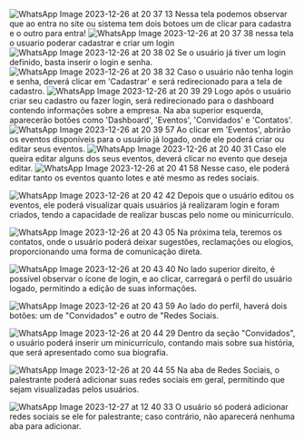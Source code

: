 ![WhatsApp Image 2023-12-26 at 20 37 13](https://github.com/Bluizpro/ProEventos.API/assets/96271091/2b16b0ba-ec8c-4d72-9ce5-6338a50e3f6d)
Nessa tela podemos observar que ao entra no site ou sistema tem dois botoes um de clicar para cadastra e o outro para entra!
![WhatsApp Image 2023-12-26 at 20 37 38](https://github.com/Bluizpro/ProEventos.API/assets/96271091/6fac004f-ed9a-4269-9cb5-9f6ad308d92d)
nessa tela o usuario poderar cadastrar e criar um login
![WhatsApp Image 2023-12-26 at 20 38 02](https://github.com/Bluizpro/ProEventos.API/assets/96271091/01cd5fb6-15db-4488-ba8e-578642087d1b)
Se o usuário já tiver um login definido, basta inserir o login e senha.
![WhatsApp Image 2023-12-26 at 20 38 32](https://github.com/Bluizpro/ProEventos.API/assets/96271091/cf0f1cb2-c515-4ff2-ab90-a8854b23e52a)
Caso o usuário não tenha login e senha, deverá clicar em 'Cadastrar' e será redirecionado para a tela de cadastro.
![WhatsApp Image 2023-12-26 at 20 39 29](https://github.com/Bluizpro/ProEventos.API/assets/96271091/58d60177-3b19-4aef-a57b-92cdb218e9e9)
Logo após o usuário criar seu cadastro ou fazer login, será redirecionado para o dashboard contendo informações sobre a empresa. Na aba superior esquerda, aparecerão botões como 'Dashboard', 'Eventos', 'Convidados' e 'Contatos'.
![WhatsApp Image 2023-12-26 at 20 39 57](https://github.com/Bluizpro/ProEventos.API/assets/96271091/8ada3f72-559f-4628-8da7-08d8c4efcb0f)
Ao clicar em 'Eventos', abrirão os eventos disponíveis para o usuário já logado, onde ele poderá criar ou editar seus eventos.
![WhatsApp Image 2023-12-26 at 20 40 31](https://github.com/Bluizpro/ProEventos.API/assets/96271091/2006f942-92d9-4326-a676-7d3b27cde3bd)
Caso ele queira editar alguns dos seus eventos, deverá clicar no evento que deseja editar.
![WhatsApp Image 2023-12-26 at 20 41 58](https://github.com/Bluizpro/ProEventos.API/assets/96271091/7db16b42-8b89-4301-a067-1a1d9b9df5c3)
Nesse caso, ele poderá editar tanto os eventos quanto lotes e até mesmo as redes sociais.



![WhatsApp Image 2023-12-26 at 20 42 42](https://github.com/Bluizpro/ProEventos.API/assets/96271091/22682288-4944-4cc2-9ae3-64f923ef01e1)
Depois que o usuário editou os eventos, ele poderá visualizar quais usuários já realizaram login e foram criados, tendo a capacidade de realizar buscas pelo nome ou minicurrículo.

![WhatsApp Image 2023-12-26 at 20 43 05](https://github.com/Bluizpro/ProEventos.API/assets/96271091/214b87ab-281f-49ce-a3b7-2149d02f9df8)
Na próxima tela, teremos os contatos, onde o usuário poderá deixar sugestões, reclamações ou elogios, proporcionando uma forma de comunicação direta.

![WhatsApp Image 2023-12-26 at 20 43 40](https://github.com/Bluizpro/ProEventos.API/assets/96271091/aee6462f-04da-4bf8-8a57-d04fb18e2fe4)
No lado superior direito, é possível observar o ícone de login, e ao clicar, carregará o perfil do usuário logado, permitindo a edição de suas informações.

![WhatsApp Image 2023-12-26 at 20 43 59](https://github.com/Bluizpro/ProEventos.API/assets/96271091/217e6cee-73a6-46af-8c9e-d227e6803916)
Ao lado do perfil, haverá dois botões: um de "Convidados" e outro de "Redes Sociais.

![WhatsApp Image 2023-12-26 at 20 44 29](https://github.com/Bluizpro/ProEventos.API/assets/96271091/df70ea3e-7fc0-495e-8c0a-ffe111288d57)
Dentro da seção "Convidados", o usuário poderá inserir um minicurrículo, contando mais sobre sua história, que será apresentado como sua biografia.

![WhatsApp Image 2023-12-26 at 20 44 55](https://github.com/Bluizpro/ProEventos.API/assets/96271091/517695cb-df6d-4f6b-b69c-ecea18a679a0)
Na aba de Redes Sociais, o palestrante poderá adicionar suas redes sociais em geral, permitindo que sejam visualizadas pelos usuários.

![WhatsApp Image 2023-12-27 at 12 40 33](https://github.com/Bluizpro/ProEventos.API/assets/96271091/db362e65-6ccd-46ac-a315-e716426e1581)
O usuário só poderá adicionar redes sociais se ele for palestrante; caso contrário, não aparecerá nenhuma aba para adicionar.
